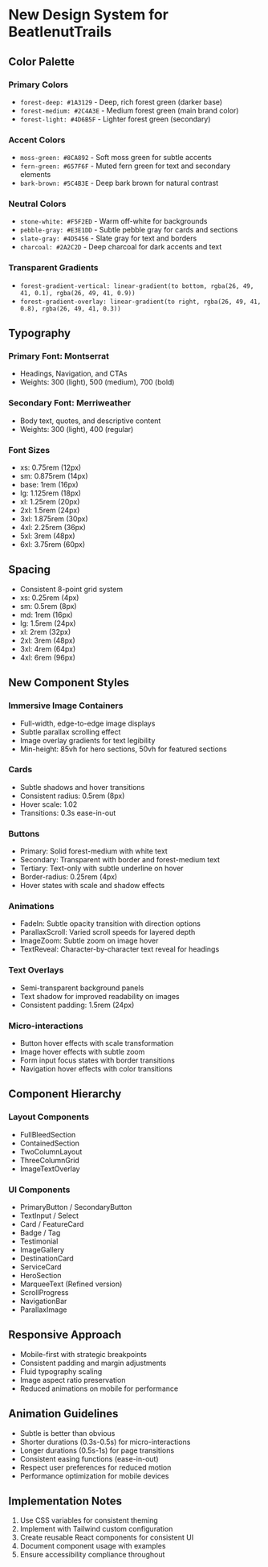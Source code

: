# New Design System for BeatlenutTrails

## Color Palette

### Primary Colors
- `forest-deep: #1A3129` - Deep, rich forest green (darker base)
- `forest-medium: #2C4A3E` - Medium forest green (main brand color)
- `forest-light: #4D6B5F` - Lighter forest green (secondary)

### Accent Colors
- `moss-green: #8CA892` - Soft moss green for subtle accents
- `fern-green: #657F6F` - Muted fern green for text and secondary elements
- `bark-brown: #5C4B3E` - Deep bark brown for natural contrast

### Neutral Colors
- `stone-white: #F5F2ED` - Warm off-white for backgrounds
- `pebble-gray: #E3E1DD` - Subtle pebble gray for cards and sections
- `slate-gray: #4D5456` - Slate gray for text and borders
- `charcoal: #2A2C2D` - Deep charcoal for dark accents and text

### Transparent Gradients
- `forest-gradient-vertical: linear-gradient(to bottom, rgba(26, 49, 41, 0.1), rgba(26, 49, 41, 0.9))` 
- `forest-gradient-overlay: linear-gradient(to right, rgba(26, 49, 41, 0.8), rgba(26, 49, 41, 0.3))`

## Typography

### Primary Font: Montserrat
- Headings, Navigation, and CTAs
- Weights: 300 (light), 500 (medium), 700 (bold)

### Secondary Font: Merriweather
- Body text, quotes, and descriptive content
- Weights: 300 (light), 400 (regular)

### Font Sizes
- xs: 0.75rem (12px)
- sm: 0.875rem (14px)
- base: 1rem (16px)
- lg: 1.125rem (18px)
- xl: 1.25rem (20px)
- 2xl: 1.5rem (24px)
- 3xl: 1.875rem (30px)
- 4xl: 2.25rem (36px)
- 5xl: 3rem (48px)
- 6xl: 3.75rem (60px)

## Spacing
- Consistent 8-point grid system
- xs: 0.25rem (4px)
- sm: 0.5rem (8px)
- md: 1rem (16px)
- lg: 1.5rem (24px)
- xl: 2rem (32px)
- 2xl: 3rem (48px)
- 3xl: 4rem (64px)
- 4xl: 6rem (96px)

## New Component Styles

### Immersive Image Containers
- Full-width, edge-to-edge image displays
- Subtle parallax scrolling effect
- Image overlay gradients for text legibility
- Min-height: 85vh for hero sections, 50vh for featured sections

### Cards
- Subtle shadows and hover transitions
- Consistent radius: 0.5rem (8px)
- Hover scale: 1.02
- Transitions: 0.3s ease-in-out

### Buttons
- Primary: Solid forest-medium with white text
- Secondary: Transparent with border and forest-medium text
- Tertiary: Text-only with subtle underline on hover
- Border-radius: 0.25rem (4px)
- Hover states with scale and shadow effects

### Animations
- FadeIn: Subtle opacity transition with direction options
- ParallaxScroll: Varied scroll speeds for layered depth
- ImageZoom: Subtle zoom on image hover
- TextReveal: Character-by-character text reveal for headings

### Text Overlays
- Semi-transparent background panels
- Text shadow for improved readability on images
- Consistent padding: 1.5rem (24px)

### Micro-interactions
- Button hover effects with scale transformation
- Image hover effects with subtle zoom
- Form input focus states with border transitions
- Navigation hover effects with color transitions

## Component Hierarchy

### Layout Components
- FullBleedSection
- ContainedSection
- TwoColumnLayout
- ThreeColumnGrid
- ImageTextOverlay

### UI Components
- PrimaryButton / SecondaryButton
- TextInput / Select
- Card / FeatureCard
- Badge / Tag
- Testimonial
- ImageGallery
- DestinationCard
- ServiceCard
- HeroSection
- MarqueeText (Refined version)
- ScrollProgress
- NavigationBar
- ParallaxImage

## Responsive Approach
- Mobile-first with strategic breakpoints
- Consistent padding and margin adjustments
- Fluid typography scaling
- Image aspect ratio preservation
- Reduced animations on mobile for performance

## Animation Guidelines
- Subtle is better than obvious
- Shorter durations (0.3s-0.5s) for micro-interactions
- Longer durations (0.5s-1s) for page transitions
- Consistent easing functions (ease-in-out)
- Respect user preferences for reduced motion
- Performance optimization for mobile devices

## Implementation Notes
1. Use CSS variables for consistent theming
2. Implement with Tailwind custom configuration
3. Create reusable React components for consistent UI
4. Document component usage with examples
5. Ensure accessibility compliance throughout